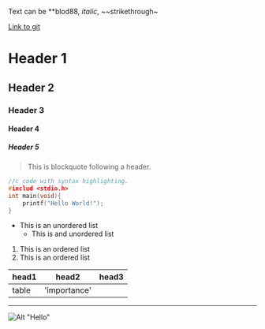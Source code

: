 Text can be **blod88, _italic_, ~~strikethrough~

[Link to git](http://github.com)

# Header 1
## Header 2
### Header 3
#### Header 4
##### Header 5

> This is blockquote following a header.


```c
//c code with syntax highlighting.
#includ <stdio.h>
int main(void){
	printf("Hello World!");
}
```

* This is an unordered list
	* This is and unordered list


1. This is an ordered list
2. This is an ordered list


|head1	|head2	 	 |head3	 |
|:------|------------|-------|
|table	|'importance'|		 |


***
![Alt "Hello"](http://guides.github.com/activities/hello-world/branching.png)

